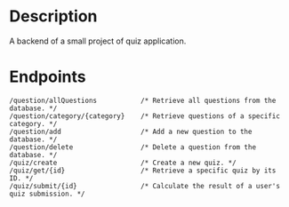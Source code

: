 # Description
A backend of a small project of quiz application.
# Endpoints

    /question/allQuestions           /* Retrieve all questions from the database. */
    /question/category/{category}    /* Retrieve questions of a specific category. */
    /question/add                    /* Add a new question to the database. */
    /question/delete                 /* Delete a question from the database. */
    /quiz/create                     /* Create a new quiz. */
    /quiz/get/{id}                   /* Retrieve a specific quiz by its ID. */
    /quiz/submit/{id}                /* Calculate the result of a user's quiz submission. */
